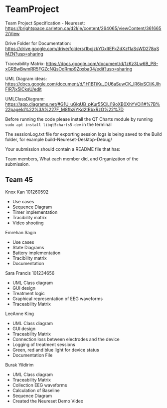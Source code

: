 # TeamProject
Team Project Specification - Neureset: https://brightspace.carleton.ca/d2l/le/content/264065/viewContent/3616652/View

Drive Folder for Documentation: https://drive.google.com/drive/folders/1bcjzkYDxltEFkZdXzf1aSsWD278qSMZN?usp=sharing

Traceability Matrix: https://docs.google.com/document/d/1zKz3Lw6B_PB-xGRBwBwmRR5FGZcNQsOdRmp9Zpxba04/edit?usp=sharing

UML Diagram ideas: https://docs.google.com/document/d/1H1BTiKu_DU6aSuwCK_lR6ixSCIjKJIhFIR7jx5ICksU/edit

UMLClassDiagram: https://app.diagrams.net/#G1U_uGlqUB_pKur55CiLl19oXB0XhYVOi1#%7B%22pageId%22%3A%227F_M8fbziYKd2tRbxRzO%22%7D

Before running the code please install the QT Charts module by running `sudo apt install libqt5charts5-dev` in the terminal

The sessionLog.txt file for exporting session logs is being saved to the Build folder, for example build-Neureset-Desktop-Debug/

Your submission should contain a README file that has:

Team members,
What each member did, and
Organization of the submission.

## Team 45

Knox Kan 101260592

* Use cases
* Sequence Diagram
* Timer implementation
* Tracibility matrix
* Video shooting

Emrehan Sagin

* Use cases
* State Diagrams
* Battery implementation
* Tracibility matrix
* Documentation

Sara Francis 101234656

* UML Class diagram
* GUI design
* Treatment logic
* Graphical representation of EEG waveforms
* Traceability Matrix

LeeAnne King

* UML Class diagram
* GUI design
* Traceability Matrix
* Connection loss between electrodes and the device
* Logging of treatment sessions
* Green, red and blue light for device status
* Documentation File

Burak Yildirim

* UML Class diagram
* Traceability Matrix
* Collection EEG waveforms
* Calculation of Baseline
* Sequence Diagram
* Created the Neureset Demo Video
